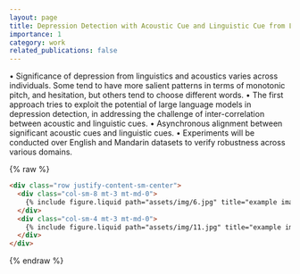 ```yaml
---
layout: page
title: Depression Detection with Acoustic Cue and Linguistic Cue from LLM
importance: 1
category: work
related_publications: false
---
```


• Significance of depression from linguistics and acoustics varies across individuals. Some tend to have more salient
patterns in terms of monotonic pitch, and hesitation, but others tend to choose different words.
• The first approach tries to exploit the potential of large language models in depression detection, in addressing the
challenge of inter-correlation between acoustic and linguistic cues.
• Asynchronous alignment between significant acoustic cues and linguistic cues.
• Experiments will be conducted over English and Mandarin datasets to verify robustness across various domains.



{% raw %}

```html
<div class="row justify-content-sm-center">
  <div class="col-sm-8 mt-3 mt-md-0">
    {% include figure.liquid path="assets/img/6.jpg" title="example image" class="img-fluid rounded z-depth-1" %}
  </div>
  <div class="col-sm-4 mt-3 mt-md-0">
    {% include figure.liquid path="assets/img/11.jpg" title="example image" class="img-fluid rounded z-depth-1" %}
  </div>
</div>
```

{% endraw %}
